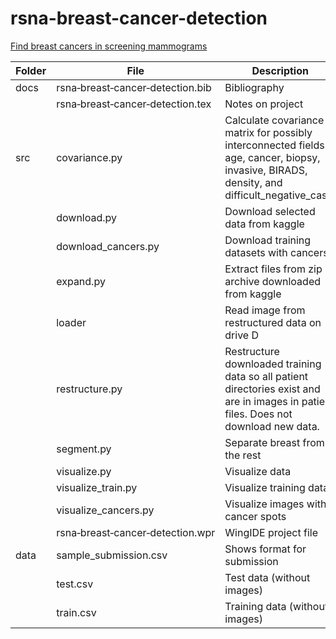 # rsna-breast-cancer-detection
[Find breast cancers in screening mammograms](https://www.kaggle.com/competitions/rsna-breast-cancer-detection/leaderboard)

Folder|File|Description
------|---------------------------------|--------------------------------
docs|rsna&#8209;breast&#8209;cancer&#8209;detection.bib|Bibliography
&nbsp;|rsna&#8209;breast&#8209;cancer&#8209;detection.tex|Notes on project
src|covariance.py|Calculate covariance matrix for possibly interconnected fields: age, cancer, biopsy, invasive, BIRADS, density, and difficult_negative_case.
&nbsp;|download.py|Download selected data from kaggle
&nbsp;|download_cancers.py|Download training datasets with cancers
&nbsp;|expand.py|Extract files from zip archive downloaded from kaggle
&nbsp;|loader|Read image from restructured data on drive D
&nbsp;|restructure.py| Restructure downloaded training data so all patient directories exist and are in images in patient files.   Does not download new data.
&nbsp;|segment.py|Separate breast from the rest
&nbsp;|visualize.py|Visualize data
&nbsp;|visualize_train.py|Visualize training data
&nbsp;|visualize_cancers.py|Visualize images with cancer spots
&nbsp;|rsna&#8209;breast&#8209;cancer&#8209;detection.wpr|WingIDE project file
data|sample_submission.csv|Shows format for submission
&nbsp;|test.csv|Test data (without images)
&nbsp;|train.csv|Training data (without images)
